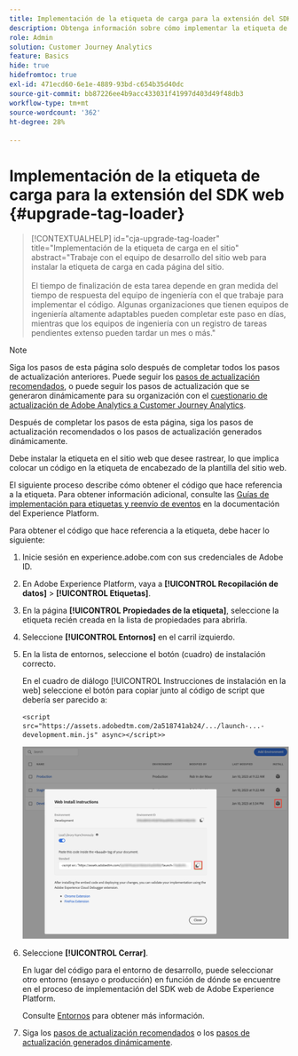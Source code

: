 ```yaml
---
title: Implementación de la etiqueta de carga para la extensión del SDK web
description: Obtenga información sobre cómo implementar la etiqueta de carga para la extensión Web SDK
role: Admin
solution: Customer Journey Analytics
feature: Basics
hide: true
hidefromtoc: true
exl-id: 471ecd60-6e1e-4889-93bd-c654b35d40dc
source-git-commit: bb87226ee4b9acc433031f41997d403d49f48db3
workflow-type: tm+mt
source-wordcount: '362'
ht-degree: 28%

---
```


# Implementación de la etiqueta de carga para la extensión del SDK web {#upgrade-tag-loader}

<!-- markdownlint-disable MD034 -->

>[!CONTEXTUALHELP]
>id="cja-upgrade-tag-loader"
>title="Implementación de la etiqueta de carga en el sitio"
>abstract="Trabaje con el equipo de desarrollo del sitio web para instalar la etiqueta de carga en cada página del sitio.<br><br>El tiempo de finalización de esta tarea depende en gran medida del tiempo de respuesta del equipo de ingeniería con el que trabaje para implementar el código. Algunas organizaciones que tienen equipos de ingeniería altamente adaptables pueden completar este paso en días, mientras que los equipos de ingeniería con un registro de tareas pendientes extenso pueden tardar un mes o más."

<!-- markdownlint-enable MD034 -->

>[!NOTE]
> 
>Siga los pasos de esta página solo después de completar todos los pasos de actualización anteriores. Puede seguir los [pasos de actualización recomendados](/help/getting-started/cja-upgrade/cja-upgrade-recommendations.md#recommended-upgrade-steps-for-most-organizations), o puede seguir los pasos de actualización que se generaron dinámicamente para su organización con el [cuestionario de actualización de Adobe Analytics a Customer Journey Analytics](https://gigazelle.github.io/cja-ttv/).
>
>Después de completar los pasos de esta página, siga los pasos de actualización recomendados o los pasos de actualización generados dinámicamente.

Debe instalar la etiqueta en el sitio web que desee rastrear, lo que implica colocar un código en la etiqueta de encabezado de la plantilla del sitio web.

El siguiente proceso describe cómo obtener el código que hace referencia a la etiqueta. Para obtener información adicional, consulte las [Guías de implementación para etiquetas y reenvío de eventos](https://experienceleague.adobe.com/en/docs/experience-platform/tags/get-started/implementation-guides) en la documentación del Experience Platform.

Para obtener el código que hace referencia a la etiqueta, debe hacer lo siguiente:

1. Inicie sesión en experience.adobe.com con sus credenciales de Adobe ID.

1. En Adobe Experience Platform, vaya a **[!UICONTROL Recopilación de datos]** > **[!UICONTROL Etiquetas]**.

1. En la página **[!UICONTROL Propiedades de la etiqueta]**, seleccione la etiqueta recién creada en la lista de propiedades para abrirla.

1. Seleccione **[!UICONTROL Entornos]** en el carril izquierdo.

1. En la lista de entornos, seleccione el botón (cuadro) de instalación correcto.

   En el cuadro de diálogo [!UICONTROL Instrucciones de instalación en la web] seleccione el botón para copiar junto al código de script que debería ser parecido a:

   ```
   <script src="https://assets.adobedtm.com/2a518741ab24/.../launch-...-development.min.js" async></script>>
   ```

   ![Entorno](assets/environment.png)

1. Seleccione **[!UICONTROL Cerrar]**.

   En lugar del código para el entorno de desarrollo, puede seleccionar otro entorno (ensayo o producción) en función de dónde se encuentre en el proceso de implementación del SDK web de Adobe Experience Platform.

   Consulte [Entornos](https://experienceleague.adobe.com/docs/experience-platform/tags/publish/environments/environments.html?lang=es) para obtener más información.

1. Siga los [pasos de actualización recomendados](/help/getting-started/cja-upgrade/cja-upgrade-recommendations.md#recommended-upgrade-steps-for-most-organizations) o los [pasos de actualización generados dinámicamente](https://gigazelle.github.io/cja-ttv/).
